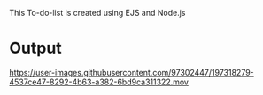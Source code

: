 This To-do-list is created using EJS and Node.js 

# Output



https://user-images.githubusercontent.com/97302447/197318279-4537ce47-8292-4b63-a382-6bd9ca311322.mov




